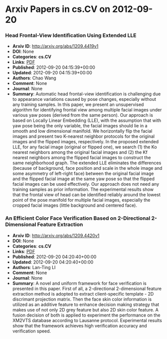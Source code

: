 # Arxiv Papers in cs.CV on 2012-09-20
### Head Frontal-View Identification Using Extended LLE
- **Arxiv ID**: http://arxiv.org/abs/1209.4419v1
- **DOI**: None
- **Categories**: **cs.CV**
- **Links**: [PDF](http://arxiv.org/pdf/1209.4419v1)
- **Published**: 2012-09-20 04:15:39+00:00
- **Updated**: 2012-09-20 04:15:39+00:00
- **Authors**: Chao Wang
- **Comment**: None
- **Journal**: None
- **Summary**: Automatic head frontal-view identification is challenging due to appearance variations caused by pose changes, especially without any training samples. In this paper, we present an unsupervised algorithm for identifying frontal view among multiple facial images under various yaw poses (derived from the same person). Our approach is based on Locally Linear Embedding (LLE), with the assumption that with yaw pose being the only variable, the facial images should lie in a smooth and low dimensional manifold. We horizontally flip the facial images and present two K-nearest neighbor protocols for the original images and the flipped images, respectively. In the proposed extended LLE, for any facial image (original or flipped one), we search (1) the Ko nearest neighbors among the original facial images and (2) the Kf nearest neighbors among the flipped facial images to construct the same neighborhood graph. The extended LLE eliminates the differences (because of background, face position and scale in the whole image and some asymmetry of left-right face) between the original facial image and the flipped facial image at the same yaw pose so that the flipped facial images can be used effectively. Our approach does not need any training samples as prior information. The experimental results show that the frontal view of head can be identified reliably around the lowest point of the pose manifold for multiple facial images, especially the cropped facial images (little background and centered face).



### An Efficient Color Face Verification Based on 2-Directional 2-Dimensional Feature Extraction
- **Arxiv ID**: http://arxiv.org/abs/1209.4420v1
- **DOI**: None
- **Categories**: **cs.CV**
- **Links**: [PDF](http://arxiv.org/pdf/1209.4420v1)
- **Published**: 2012-09-20 04:20:40+00:00
- **Updated**: 2012-09-20 04:20:40+00:00
- **Authors**: Lan-Ting LI
- **Comment**: None
- **Journal**: None
- **Summary**: A novel and uniform framework for face verification is presented in this paper. First of all, a 2-directional 2-dimensional feature extraction method is adopted to extract client-specific template - 2D discrimant projection matrix. Then the face skin color information is utilized as an additive feature to enhance decision making strategy that makes use of not only 2D grey feature but also 2D skin color feature. A fusion decision of both is applied to experiment the performance on the XM2VTS database according to Lausanne protocol. Experimental results show that the framework achieves high verification accuracy and verification speed.



